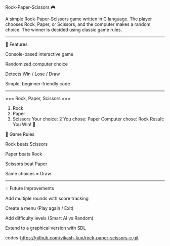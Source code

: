 Rock-Paper-Scissors 🎮

A simple Rock-Paper-Scissors game written in C language.
The player chooses Rock, Paper, or Scissors, and the computer makes a random choice. The winner is decided using classic game rules.


---

🚀 Features

Console-based interactive game

Randomized computer choice

Detects Win / Lose / Draw

Simple, beginner-friendly code



---


=== Rock, Paper, Scissors ===
1. Rock
2. Paper
3. Scissors
Your choice: 2
You chose: Paper
Computer chose: Rock
Result: You Win! 🎉


📌 Game Rules

Rock beats Scissors

Paper beats Rock

Scissors beat Paper

Same choices = Draw



---

💡 Future Improvements

Add multiple rounds with score tracking

Create a menu (Play again / Exit)

Add difficulty levels (Smart AI vs Random)

Extend to a graphical version with SDL


codes-https://github.com/vikash-kun/rock-paper-scissors-c.git